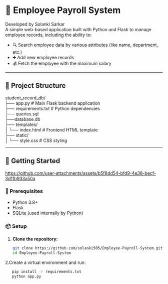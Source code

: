 # 🧾 Employee Payroll System
Developed by Solanki Sarkar<br>
A simple web-based application built with Python and Flask to manage employee records, including the ability to:

- 🔍 Search employee data by various attributes (like name, department, etc.)
- ➕ Add new employee records
- 💰 Fetch the employee with the maximum salary

---

## 📁 Project Structure

student_record_db/<br>
├── app.py # Main Flask backend application
<br>
├── requirements.txt # Python dependencies<br>
├──   queries.sql <br>
├──database.db<br>
├── templates/<br>
│ └── index.html # Frontend HTML template<br>
├── static/<br>
│ └── style.css # CSS styling<br>

---

## 🚀 Getting Started
https://github.com/user-attachments/assets/b5f8dd54-bfd9-4e38-becf-3d11b933a50a
### 🔧 Prerequisites

- Python 3.8+
- Flask
- SQLite (used internally by Python)

### 📦 Setup

1. **Clone the repository:**
   ```bash
   git clone https://github.com/solanki505/Employee-Payroll-System.git
   cd Employee-Payroll-System
2.Create a virtual environment and run:
```bash
   pip install -r requirements.txt
   python app.py



